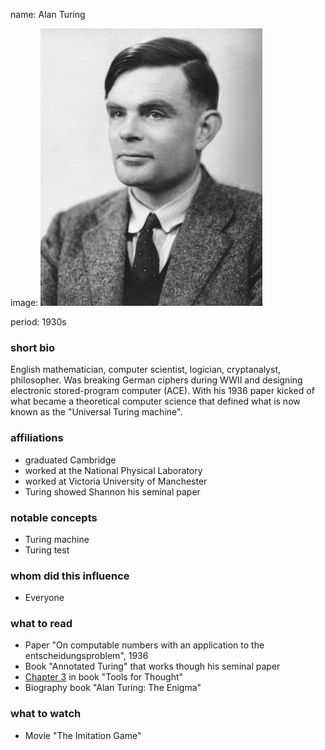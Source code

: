name: Alan Turing

image: ![Alan Turing portrait](img/alan-turing.jpg)

period: 1930s


### short bio
English mathematician, computer scientist, logician, cryptanalyst, philosopher.
Was breaking German ciphers during WWII and designing electronic stored-program computer (ACE).
With his 1936 paper kicked of what became a theoretical computer science that defined what is now known as the "Universal Turing machine".

### affiliations
 - graduated Cambridge
 - worked at the National Physical Laboratory
 - worked at Victoria University of Manchester
 - Turing showed Shannon his seminal paper

### notable concepts
 - Turing machine
 - Turing test

### whom did this influence
 - Everyone

### what to read
 - Paper "On computable numbers with an application to the entscheidungsproblem", 1936
 - Book "Annotated Turing" that works though his seminal paper
 - [Chapter 3](http://www.rheingold.com/texts/tft/03.html#Chap03) in book "Tools for Thought"
 - Biography book "Alan Turing: The Enigma"

### what to watch
 - Movie "The Imitation Game"
